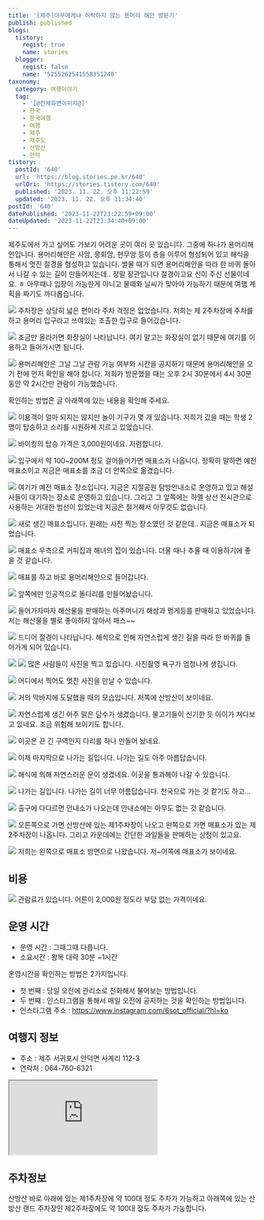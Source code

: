 ```yaml
---
title: '[제주]아무에게나 허락하지 않는 용머리 해안 방문기'
publish: published
blogs:
  tistory:
    regist: true
    name: stories
  blogger:
    regist: false
    name: '5255262541558351240'
taxonomy:
  category: 여행이야기
  tag:
    - '[@전체화면이미지@]'
    - 한국
    - 한국여행
    - 여행
    - 제주
    - 제주도
    - 산방산
    - 안덕
tistory:
  postId: '640'
  url: 'https://blog.stories.pe.kr/640'
  urlOri: 'https://stories.tistory.com/640'
  published: '2023. 11. 22. 오후 11:22:59'
  updated: '2023. 11. 22. 오후 11:34:40'
postId: '640'
datePublished: '2023-11-22T23:22:59+09:00'
dateUpdated: '2023-11-22T23:34:40+09:00'
---
```


제주도에서 가고 싶어도 가보기 어려운 곳이 여러 곳 있습니다. 그중에 하나가 용머리해안입니다. 용머리해안은 사암, 응회암, 현무암 등이 층을 이루어 형성되어 있고 해식을 통해서 멋진 절경을 형성하고 있습니다. 썰물 때가 되면 용머리해안을 따라 한 바퀴 돌아서 나갈 수 있는 길이 만들어지는데.. 정말 장관입니다 절경이고요 신이 주신 선물이네요. ㅎ
아무때나 입장이 가능한게 아니고 물떼와 날씨가 맞아야 가능하기 때문에 여행 계획을 짜기도 까다롭습니다.

![](./images/njo2_20231031_151411-01.jpeg)
주차장은 상당히 넓은 편이라 주차 걱정은 없었습니다. 저희는 제 2주차장에 주차를 하고 용머리 입구라고 쓰여있는 조촐한 입구로 들어갔습니다.

![](./images/njo2_20231031_151428-01.jpeg)
조금만 올라가면 화장실이 나타납니다. 여기 말고는 화장실이 없기 때문에 여기를 이용하고 들어가시면 됩니다.

![](./images/njo2_20231031_151519-01.jpeg)
용머리해안은 그날 그날 관람 가능 여부와 시간을 공지하기 때문에 용머리해안을 오기 전에 먼저 확인을 해야 합니다. 저희가 방문했을 때는 오후 2시 30분에서 4시 30분 동안 약 2시간만 관람이 가능했습니다.

확인하는 방법은 글 아래쪽에 있는 내용을 확인해 주세요.

![](./images/njo2_20231031_151623-01.jpeg)
이용객이 얼마 되지는 않지만 놀이 기구가 몇 개 있습니다. 저희가 갔을 때는 학생 2명이 탑승하고 소리를 시원하게 지르고 있었습니다.

![](./images/njo2_20231031_151651-01.jpeg)
바이킹의 탑승 가격은 3,000원이네요. 저렴합니다.

![](./images/njo2_20231031_151720-01.jpeg)
입구에서 약 100~200M 정도 걸어들어가면 매표소가 나옵니다. 정확히 말하면 예전 매표소이고 지금은 매표소를 조금 더 안쪽으로 옮겼습니다.

![](./images/njo2_20231031_151937-01.jpeg)
여기가 예전 매표소 장소입니다. 지금은 지질공원 탐방안내소로 운영하고 있고 해설사들이 대기하는 장소로 운영하고 있습니다.
그리고 그 앞쪽에는 하멜 상선 전시관으로 사용하는 거대한 범선이 있었는데 지금은 철거해서 아무것도 없습니다.

![](./images/njo2_20231031_152007-01.jpeg)
새로 생긴 매표소입니다. 원래는 사진 찍는 장소였던 것 같은데.. 지금은 매표소가 되었습니다.

![](./images/njo2_20231031_152017-01.jpeg)
매표소 우측으로 커피집과 해녀의 집이 있습니다. 더울 때나 추울 때 이용하기에 좋을 것 같습니다.

![](./images/njo2_20231031_152104-01.jpeg)
매표를 하고 바로 용머리해안으로 들어갑니다.

![](./images/njo2_20231031_152241-01.jpeg)
앞쪽에만 인공적으로 돌다리를 만들어놨습니다.

![](./images/njo2_20231031_152314-01.jpeg)
들어가자마자 해산물을 판매하는 아주머니가 해삼과 멍게등를 판매하고 있었습니다. 저는 해산물을 별로 좋아하지 않아서 패스~~

![](./images/njo2_20231031_152328-01.jpeg)
드디어 절경이 나타납니다. 해식으로 인해 자연스럽게 생긴 길을 따라 한 바퀴를 돌아가게 되어 있습니다.

![](./images/njo2_20231031_152736-01.jpeg)
![](./images/njo2_20231031_153030-01.jpeg)
많은 사람들이 사진을 찍고 있습니다. 사진촬영 욕구가 엄청나게 생깁니다.

![](./images/njo2_20231031_153336-01.jpeg)
어디에서 찍어도 멋진 사진을 만날 수 있습니다.

![](./images/njo2_20231031_153825-01.jpeg)
거의 막바지에 도달했을 때의 모습입니다. 저쪽에 산방산이 보이네요.

![](./images/njo2_20231031_154628-01.jpeg)
자연스럽게 생긴 아주 맑은 담수가 생겼습니다. 물고기들이 신기한 듯 아이가 쳐다보고 있네요. 조금 위험해 보이기도 합니다.

![](./images/njo2_20231031_154748-01.jpeg)
이곳은 끈 긴 구역인지 다리를 하나 만들어 놨네요.

![](./images/njo2_20231031_155206-01.jpeg)
이제 마지막으로 나가는 길입니다. 나가는 길도 아주 아름답습니다.

![](./images/njo2_20231031_155340-01.jpeg)
해식에 의해 자연스러운 문이 생겼네요. 이곳을 통과해야 나갈 수 있습니다.

![](./images/njo2_20231031_155420-01.jpeg)
나가는 길입니다. 나가는 길이 너무 아름답습니다. 천국으로 가는 것 같기도 하고...

![](./images/njo2_20231031_155616-01.jpeg)
출구에 다다르면 안내소가 나오는데 안내소에는 아무도 없는 것 같습니다.

![](./images/njo2_20231031_155633-01.jpeg)
오른쪽으로 가면 산방산에 있는 제1주차장이 나오고 왼쪽으로 가면 매표소가 있는 제2주차장이 나옵니다.
그리고 가운데에는 간단한 과일들을 판매하는 상점이 있고요.

![](./images/njo2_20231031_155905-01.jpeg)
저희는 왼쪽으로 매표소 방면으로 나왔습니다. 저~어쪽에 매표소가 보이네요.

## 비용

![](./images/njo2_20231031_152044-01.jpeg)
관람료가 있습니다. 어른이 2,000원 정도라 부담 없는 가격이네요.

## 운영 시간

- 운영 시간 : 그때그때 다릅니다.
- 소요시간 : 왕복 대략 30분 ~1시간

운영시간을 확인하는 방법은 2가지입니다.

- 첫 번째 : 당일 오전에 관리소로 전화해서 물어보는 방법입니다.
- 두 번째 : 인스타그램을 통해서 매일 오전에 공지하는 것을 확인하는 방법입니다.
- 인스타그램 주소 : https://www.instagram.com/6sot_official/?hl=ko

## 여행지 정보

- 주소 : 제주 서귀포시 안덕면 사계리 112-3
- 연락처 : 064-760-6321
<div class='embed-responsive embed-responsive-16by9'>
<iframe src='https://www.google.com/maps/embed?pb=!1m18!1m12!1m3!1d3337.322581369949!2d126.31206607619274!3d33.23185146060237!2m3!1f0!2f0!3f0!3m2!1i1024!2i768!4f13.1!3m3!1m2!1s0x350c4307a770e15b%3A0x5f8461d229ddab28!2z7Jqp66i466as7ZW07JWI!5e0!3m2!1sko!2skr!4v1700662531279!5m2!1sko!2skr' class='embed-responsive-item' allowfullscreen></iframe>
</div>

## 주차정보

산방산 바로 아래에 있는 제1주차장에 약 100대 정도 주차가 가능하고
아래쪽에 있는 산방산 랜드 주차장인 제2주차장에도 약 100대 정도 주차가 가능합니다.
